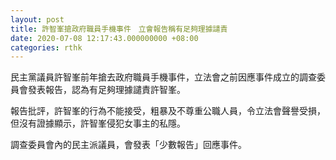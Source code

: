 ```yaml
---
layout: post
title: 許智峯搶政府職員手機事件　立會報告稱有足夠理據譴責
date: 2020-07-08 12:17:43.000000000 +08:00
categories: rthk
---
```


民主黨議員許智峯前年搶去政府職員手機事件，立法會之前因應事件成立的調查委員會發表報告，認為有足夠理據譴責許智峯。

報告批評，許智峯的行為不能接受，粗暴及不尊重公職人員，令立法會聲譽受損，但沒有證據顯示，許智峯侵犯女事主的私隱。

調查委員會內的民主派議員，會發表「少數報告」回應事件。
